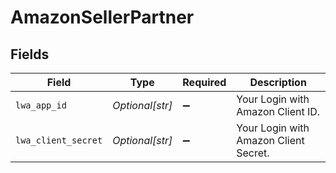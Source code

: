 # AmazonSellerPartner


## Fields

| Field                                 | Type                                  | Required                              | Description                           |
| ------------------------------------- | ------------------------------------- | ------------------------------------- | ------------------------------------- |
| `lwa_app_id`                          | *Optional[str]*                       | :heavy_minus_sign:                    | Your Login with Amazon Client ID.     |
| `lwa_client_secret`                   | *Optional[str]*                       | :heavy_minus_sign:                    | Your Login with Amazon Client Secret. |